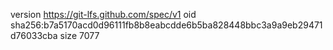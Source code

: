 version https://git-lfs.github.com/spec/v1
oid sha256:b7a5170acd0d96111fb8b8eabcdde6b5ba828448bbc3a9a9eb29471d76033cba
size 7077
